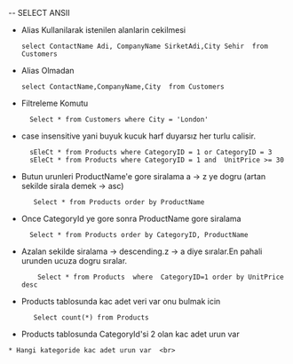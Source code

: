 -- SELECT ANSII

* Alias Kullanilarak istenilen alanlarin cekilmesi <br>
    ``` 
    select ContactName Adi, CompanyName SirketAdi,City Sehir  from Customers
* Alias Olmadan<br>
    ```
    select ContactName,CompanyName,City  from Customers
* Filtreleme Komutu<br>
   ```
     Select * from Customers where City = 'London'
* case insensitive yani buyuk kucuk harf duyarsız her turlu calisir.<br>
   ``` 
     sEleCt * from Products where CategoryID = 1 or CategoryID = 3
     sEleCt * from Products where CategoryID = 1 and  UnitPrice >= 30
* Butun urunleri ProductName'e gore siralama a -> z ye dogru (artan sekilde sirala demek -> asc) <br>
  ```
     Select * from Products order by ProductName  
* Once CategoryId ye gore sonra ProductName gore siralama<br>
  ``` 
    Select * from Products order by CategoryID, ProductName 
* Azalan sekilde siralama -> descending.z -> a diye sıralar.En pahali urunden ucuza dogru sıralar.<br>
  ``` Select * from Products order by UnitPrice desc 
      Select * from Products  where  CategoryID=1 order by UnitPrice desc
* Products tablosunda kac adet veri var onu bulmak icin <br>
  ``` 
     Select count(*) from Products 
* Products tablosunda CategoryId'si 2 olan kac adet urun var <br>
 ```Select count(*) from Products where CategoryID = 2  <br>
* Hangi kategoride kac adet urun var  <br>
